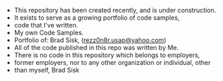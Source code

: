 -  This repository has been created recently, and is under construction.
-  It exists to serve as a growing portfolio of code samples,
- code that I've written.
- My own Code Samples.
- Portfolio of: Brad Sisk, (rezz0n8r.usap@yahoo.com)
- All of the code published in this repo was written by Me.
- There is no code in this repository which belongs to employers,
- former employers, nor to any other organization or individual, other
- than myself, Brad Sisk

<!---
rezz0n8r/rezz0n8r is a ✨ special ✨ repository because its `README.md` (this file) appears on your GitHub profile.
You can click the Preview link to take a look at your changes.
--->
